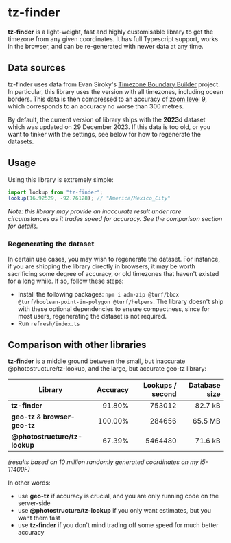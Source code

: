 # tz-finder

**tz-finder** is a light-weight, fast and highly customisable library to get the timezone from any given coordinates. It has full Typescript support, works in the browser, and can be re-generated with newer data at any time.

## Data sources

tz-finder uses data from Evan Siroky's [Timezone Boundary Builder](https://github.com/evansiroky/timezone-boundary-builder) project. In particular, this library uses the version with all timezones, including ocean borders. This data is then compressed to an accuracy of [zoom level](https://wiki.openstreetmap.org/wiki/Zoom_levels) 9, which corresponds to an accuracy no worse than 300 metres.

By default, the current version of library ships with the **2023d** dataset which was updated on 29 December 2023. If this data is too old, or you want to tinker with the settings, see below for how to regenerate the datasets.

## Usage

Using this library is extremely simple:

```js
import lookup from "tz-finder";
lookup(16.92529, -92.76128); // "America/Mexico_City"
````

*Note: this library may provide an inaccurate result under rare circumstances as it trades speed for accuracy. See the comparison section for details.*

### Regenerating the dataset

In certain use cases, you may wish to regenerate the dataset. For instance, if you are shipping the library directly in browsers, it may be worth sacrificing some degree of accuracy, or old timezones that haven't existed for a long while. If so, follow these steps:

* Install the following packages: `npm i adm-zip @turf/bbox @turf/boolean-point-in-polygon @turf/helpers`. The library doesn't ship with these optional dependencies to ensure compactness, since for most users, regenerating the dataset is not required.
* Run `refresh/index.ts`

## Comparison with other libraries

**tz-finder** is a middle ground between the small, but inaccurate @photostructure/tz-lookup, and the large, but accurate geo-tz library:

| Library                         | Accuracy | Lookups / second | Database size |
| ------------------------------- | -------: | ---------------: | ------------: |
| **tz-finder**                   |  91.80%  |  753012          | 82.7 kB       |
| **geo-tz** & **browser-geo-tz** | 100.00%  |  284656          | 65.5 MB       |
| **@photostructure/tz-lookup**   |  67.39%  | 5464480          | 71.6 kB       |

*(results based on 10 million randomly generated coordinates on my i5-11400F)*

In other words:

* use **geo-tz** if accuracy is crucial, and you are only running code on the server-side
* use **@photostructure/tz-lookup** if you only want estimates, but you want them fast
* use **tz-finder** if you don't mind trading off some speed for much better accuracy